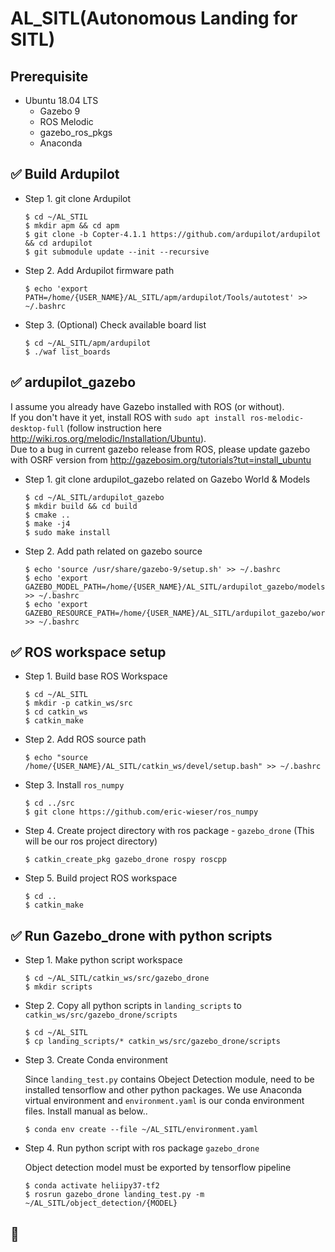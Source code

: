 # AL_SITL(Autonomous Landing for SITL)
## Prerequisite
- Ubuntu 18.04 LTS
    - Gazebo 9
    - ROS Melodic
    - gazebo_ros_pkgs
    - Anaconda
    

## :white_check_mark: Build Ardupilot

- Step 1. git clone Ardupilot
	```
	$ cd ~/AL_STIL
	$ mkdir apm && cd apm
	$ git clone -b Copter-4.1.1 https://github.com/ardupilot/ardupilot && cd ardupilot
	$ git submodule update --init --recursive
	```

- Step 2. Add Ardupilot firmware path
	```
	$ echo 'export PATH=/home/{USER_NAME}/AL_SITL/apm/ardupilot/Tools/autotest' >> ~/.bashrc
	```

- Step 3. (Optional) Check available board list
	```
	$ cd ~/AL_SITL/apm/ardupilot
	$ ./waf list_boards
	```


## :white_check_mark: ardupilot_gazebo
I assume you already have Gazebo installed with ROS (or without).  
If you don't have it yet, install ROS with `sudo apt install ros-melodic-desktop-full`
(follow instruction here http://wiki.ros.org/melodic/Installation/Ubuntu).  
Due to a bug in current gazebo release from ROS, please update gazebo with OSRF version from http://gazebosim.org/tutorials?tut=install_ubuntu

- Step 1. git clone ardupilot_gazebo related on Gazebo World & Models
	````
	$ cd ~/AL_SITL/ardupilot_gazebo
	$ mkdir build && cd build
	$ cmake ..
	$ make -j4
	$ sudo make install
	````

- Step 2. Add path related on gazebo source
	````
	$ echo 'source /usr/share/gazebo-9/setup.sh' >> ~/.bashrc
	$ echo 'export GAZEBO_MODEL_PATH=/home/{USER_NAME}/AL_SITL/ardupilot_gazebo/models:$GAZEBO_MODEL_PATH' >> ~/.bashrc
	$ echo 'export GAZEBO_RESOURCE_PATH=/home/{USER_NAME}/AL_SITL/ardupilot_gazebo/worlds:$GAZEBO_RESOURCE_PATH' >> ~/.bashrc
	````


## :white_check_mark: ROS workspace setup

- Step 1. Build base ROS Workspace
	````
	$ cd ~/AL_SITL
	$ mkdir -p catkin_ws/src
	$ cd catkin_ws
	$ catkin_make
	````

- Step 2. Add ROS source path
	````
	$ echo "source /home/{USER_NAME}/AL_SITL/catkin_ws/devel/setup.bash" >> ~/.bashrc
	````

- Step 3. Install `ros_numpy`
	```
	$ cd ../src
	$ git clone https://github.com/eric-wieser/ros_numpy
	```

- Step 4. Create project directory with ros package - `gazebo_drone` (This will be our ros project directory)
	```
	$ catkin_create_pkg gazebo_drone rospy roscpp
	```

- Step 5. Build project ROS workspace
	```
	$ cd ..
	$ catkin_make
	```



## :white_check_mark: Run Gazebo_drone with python scripts

- Step 1. Make python script workspace
	```
	$ cd ~/AL_SITL/catkin_ws/src/gazebo_drone
	$ mkdir scripts
	```

- Step 2. Copy all python scripts in `landing_scripts` to `catkin_ws/src/gazebo_drone/scripts`
	```
	$ cd ~/AL_SITL
	$ cp landing_scripts/* catkin_ws/src/gazebo_drone/scripts
	```

- Step 3. Create Conda environment

	Since `landing_test.py` contains Obeject Detection module, need to be installed tensorflow and other python packages. We use Anaconda virtual environment and `environment.yaml` is our conda environment files.
	Install manual as below..
	```
	$ conda env create --file ~/AL_SITL/environment.yaml
	```

- Step 4. Run python script with ros package `gazebo_drone`

	Object detection model must be exported by tensorflow pipeline
	```
	$ conda activate heliipy37-tf2
	$ rosrun gazebo_drone landing_test.py -m ~/AL_SITL/object_detection/{MODEL}
	```

## :construction: 


